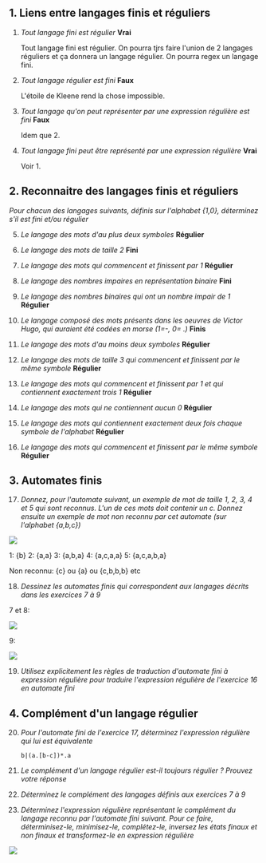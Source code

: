 ## 1. Liens entre langages finis et réguliers
1. *Tout langage fini est régulier*
	**Vrai**

	Tout langage fini est régulier. On pourra tjrs faire l'union de 2 langages réguliers et ça donnera un langage régulier. On pourra regex un langage fini.

2. *Tout langage régulier est fini*
	**Faux**

	L'étoile de Kleene rend la chose impossible.

3. *Tout langage qu'on peut représenter par une expression régulière est fini*
	**Faux**

	Idem que 2.

4. *Tout langage fini peut être représenté par une expression régulière*
	**Vrai**
	
	Voir 1.

## 2. Reconnaitre des langages finis et réguliers

*Pour chacun des langages suivants, définis sur l'alphabet {1,0}, déterminez s'il est fini et/ou
régulier*

5. *Le langage des mots d'au plus deux symboles*
	**Régulier**
	
6. *Le langage des mots de taille 2*
	**Fini**

7. *Le langage des mots qui commencent et finissent par 1*
	**Régulier**

8. *Le langage des nombres impaires en représentation binaire*
	**Fini**

9. *Le langage des nombres binaires qui ont un nombre impair de 1*
	**Régulier**

10. *Le langage composé des mots présents dans les oeuvres de Victor Hugo, qui auraient été codées en morse (1=-, 0= .)*
	**Finis**

11. *Le langage des mots d'au moins deux symboles*
	**Régulier**

12. *Le langage des mots de taille 3 qui commencent et finissent par le même symbole*
	**Régulier**

13. *Le langage des mots qui commencent et finissent par 1 et qui contiennent exactement trois 1*
	**Régulier**

14. *Le langage des mots qui ne contiennent aucun 0*
	**Régulier**

15. *Le langage des mots qui contiennent exactement deux fois chaque symbole de l'alphabet*
	**Régulier**

16. *Le langage des mots qui commencent et finissent par le même symbole*
	**Régulier**

## 3. Automates finis

17. *Donnez, pour l'automate suivant, un exemple de mot de taille 1, 2, 3, 4 et 5 qui sont reconnus. L'un de ces mots doit contenir un c. Donnez ensuite un exemple de mot non reconnu par cet automate (sur l'alphabet {a,b,c})*

![](https://i.ibb.co/whq6gnS/Capture-d-cran-2020-10-26-175054.png)

1: {b}
2: {a,a}
3: {a,b,a}
4: {a,c,a,a}
5: {a,c,a,b,a}

Non reconnu: {c} ou {a} ou {c,b,b,b} etc

18.  *Dessinez les automates finis qui correspondent aux langages décrits dans les exercices 7 à 9*

7 et 8:

![](https://github.com/MaskedBelgian/theoriedeslangageTP/blob/main/TP1-Th%C3%A9orieLangage.jpg)

9:

![](https://github.com/MaskedBelgian/theoriedeslangageTP/blob/main/TP1-Th%C3%A9orieLangage2.jpg)

19. *Utilisez explicitement les règles de traduction d'automate fini à expression régulière pour traduire l'expression régulière de l'exercice 16 en automate fini*

## 4. Complément d'un langage régulier

20. *Pour l'automate fini de l'exercice 17, déterminez l'expression régulière qui lui est équivalente*

		b|(a.[b-c])*.a

21.  *Le complément d'un langage régulier est-il toujours régulier ? Prouvez votre réponse*

22. *Déterminez le complément des langages définis aux exercices 7 à 9*

23. *Déterminez l'expression régulière représentant le complément du langage reconnu par l'automate fini suivant. Pour ce faire, déterminisez-le, minimisez-le, complétez-le, inversez les états finaux et non finaux et transformez-le en expression régulière*

![](https://i.ibb.co/syYdWTd/Capture-d-cran-2020-10-26-183623.png)
